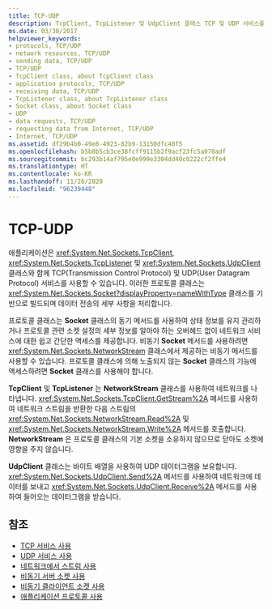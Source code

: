 ```yaml
---
title: TCP-UDP
description: TcpClient, TcpListener 및 UdpClient 클래스 TCP 및 UDP 서비스를 처리하는 방법에 대해 알아봅니다. .NET Framework에서 데이터 전송의 세부 정보를 처리합니다.
ms.date: 03/30/2017
helpviewer_keywords:
- protocols, TCP/UDP
- network resources, TCP/UDP
- sending data, TCP/UDP
- TCP/UDP
- TcpClient class, about TcpClient class
- application protocols, TCP/UDP
- receiving data, TCP/UDP
- TcpListener class, about TcpListener class
- Socket class, about Socket class
- UDP
- data requests, TCP/UDP
- requesting data from Internet, TCP/UDP
- Internet, TCP/UDP
ms.assetid: df29b4b0-49e8-4923-82b9-13150dfc40f5
ms.openlocfilehash: b5b8b5cb3ce38fcff9115b2f9acf23fc5a970adf
ms.sourcegitcommit: bc293b14af795e0e999e3304dd40c0222cf2ffe4
ms.translationtype: HT
ms.contentlocale: ko-KR
ms.lasthandoff: 11/26/2020
ms.locfileid: "96239448"
---
```

# <a name="tcp-udp"></a>TCP-UDP

애플리케이션은 <xref:System.Net.Sockets.TcpClient>, <xref:System.Net.Sockets.TcpListener> 및 <xref:System.Net.Sockets.UdpClient> 클래스와 함께 TCP(Transmission Control Protocol) 및 UDP(User Datagram Protocol) 서비스를 사용할 수 있습니다. 이러한 프로토콜 클래스는 <xref:System.Net.Sockets.Socket?displayProperty=nameWithType> 클래스를 기반으로 빌드되며 데이터 전송의 세부 사항을 처리합니다.  
  
 프로토콜 클래스는 **Socket** 클래스의 동기 메서드를 사용하여 상태 정보를 유지 관리하거나 프로토콜 관련 소켓 설정의 세부 정보를 알아야 하는 오버헤드 없이 네트워크 서비스에 대한 쉽고 간단한 액세스를 제공합니다. 비동기 **Socket** 메서드를 사용하려면 <xref:System.Net.Sockets.NetworkStream> 클래스에서 제공하는 비동기 메서드를 사용할 수 있습니다. 프로토콜 클래스에 의해 노출되지 않는 **Socket** 클래스의 기능에 액세스하려면 **Socket** 클래스를 사용해야 합니다.  
  
 **TcpClient** 및 **TcpListener** 는 **NetworkStream** 클래스를 사용하여 네트워크를 나타냅니다. <xref:System.Net.Sockets.TcpClient.GetStream%2A> 메서드를 사용하여 네트워크 스트림을 반환한 다음 스트림의 <xref:System.Net.Sockets.NetworkStream.Read%2A> 및 <xref:System.Net.Sockets.NetworkStream.Write%2A> 메서드를 호출합니다. **NetworkStream** 은 프로토콜 클래스의 기본 소켓을 소유하지 않으므로 닫아도 소켓에 영향을 주지 않습니다.  
  
 **UdpClient** 클래스는 바이트 배열을 사용하여 UDP 데이터그램을 보유합니다. <xref:System.Net.Sockets.UdpClient.Send%2A> 메서드를 사용하여 네트워크에 데이터를 보내고 <xref:System.Net.Sockets.UdpClient.Receive%2A> 메서드를 사용하여 들어오는 데이터그램을 받습니다.  
  
## <a name="see-also"></a>참조

- [TCP 서비스 사용](using-tcp-services.md)
- [UDP 서비스 사용](using-udp-services.md)
- [네트워크에서 스트림 사용](using-streams-on-the-network.md)
- [비동기 서버 소켓 사용](using-an-asynchronous-server-socket.md)
- [비동기 클라이언트 소켓 사용](using-an-asynchronous-client-socket.md)
- [애플리케이션 프로토콜 사용](using-application-protocols.md)
